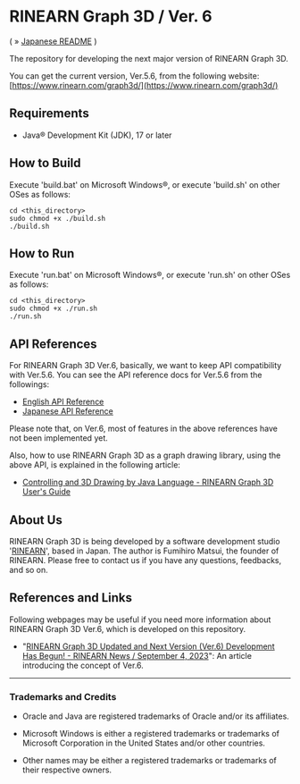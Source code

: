 # RINEARN Graph 3D / Ver. 6

( &raquo; [Japanese README](./README_JAPANESE.md) )

The repository for developing the next major version of RINEARN Graph 3D.

You can get the current version, Ver.5.6, from the following website:
<br />
[https://www.rinearn.com/graph3d/](https://www.rinearn.com/graph3d/)

## Requirements

* Java&reg; Development Kit (JDK), 17 or later

## How to Build

Execute 'build.bat' on Microsoft Windows&reg;, or execute 'build.sh' on other OSes as follows:

    cd <this_directory>
    sudo chmod +x ./build.sh
    ./build.sh

## How to Run

Execute 'run.bat' on Microsoft Windows&reg;, or execute 'run.sh' on other OSes as follows:

    cd <this_directory>
    sudo chmod +x ./run.sh
    ./run.sh

## API References

For RINEARN Graph 3D Ver.6, basically, we want to keep API compatibility with Ver.5.6.
You can see the API reference docs for Ver.5.6 from the followings:

* [English API Reference](https://www.rinearn.com/en-us/graph3d/api/)
* [Japanese API Reference](https://www.rinearn.com/ja-jp/graph3d/api/)

Please note that, on Ver.6, most of features in the above references have not been implemented yet.

Also, how to use RINEARN Graph 3D as a graph drawing library, using the above API, is explained in the following article:

* [Controlling and 3D Drawing by Java Language - RINEARN Graph 3D User's Guide](https://www.rinearn.com/en-us/graph3d/guide/api)


## About Us

RINEARN Graph 3D is being developed by a software development studio '[RINEARN](https://www.rinearn.com/)', based in Japan.
The author is Fumihiro Matsui, the founder of RINEARN.
Please free to contact us if you have any questions, feedbacks, and so on.

## References and Links

Following webpages may be useful if you need more information about RINEARN Graph 3D Ver.6, which is developed on this repository.

* "[RINEARN Graph 3D Updated and Next Version (Ver.6) Development Has Begun! - RINEARN News /  September 4, 2023](https://www.rinearn.com/en-us/info/news/2023/0904-software-update)": An article introducing the concept of Ver.6.


---

### Trademarks and Credits

- Oracle and Java are registered trademarks of Oracle and/or its affiliates. 

- Microsoft Windows is either a registered trademarks or trademarks of Microsoft Corporation in the United States and/or other countries. 

- Other names may be either a registered trademarks or trademarks of their respective owners. 
